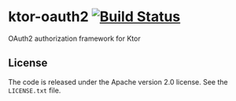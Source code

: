 ktor-oauth2
[![Build Status](https://travis-ci.com/fabianishere/ktor-oauth2.svg?token=bU4F3wsxcknXqXqbpdoi&branch=master)](https://travis-ci.com/fabianishere/ktor-oauth2)
===========
OAuth2 authorization framework for Ktor

## License
The code is released under the Apache version 2.0 license. See the
`LICENSE.txt` file.
